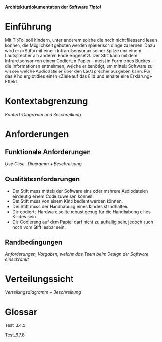 **Architekturdokumentation der Software *Tiptoi***

# Einführung
<!--
Diese Vorlage einer Architekturdokumentation ... ist eine vereinfachte und angepasste Version der Vorlage arc42[^1] sowie . 
-->
Mit TipToi soll Kindern, unter anderem solche die noch nicht fliessend lesen können, die Möglichkeit geboten werden spielerisch dinge zu lernen. Dazu wird ein «Stift» mit einem Infrarotsensor an seiner Spitze und einem Lautsprecher am anderen Ende eingesetzt. Der Stift kann mit dem Infrarotsensor von einem Codierten Papier – meist in Form eines Buches – die Informationen entnehmen, welche er benötigt, um mittels Software zu wissen welche Audiodatei er über den Lautsprecher ausgeben kann. Für das Kind ergibt dies einen «Ziele auf das Bild und erhalte eine Erklärung» Effekt. 


# Kontextabgrenzung
*Kontext-Diagramm und Beschreibung.*

# Anforderungen
## Funktionale Anforderungen
*Use Case- Diagramm + Beschreibung*

## Qualitätsanforderungen
-	Der Stift muss mittels der Software eine oder mehrere Audiodateien eindeutig einem Code zuweisen können. 
-	Der Stift muss von einem Kind bedient werden können. 
-	Der Stift muss der Handhabung eines Kindes standhalten. 
-	Die codierte Hardware sollte robust genug für die Handhabung eines Kindes sein. 
-	Die Codierung auf dem Papier darf nicht zu auffällig sein, jedoch auch noch vom Stift lesbar sein. 


## Randbedingungen
*Anforderungen, Vorgaben, welche das Team beim Design der Software einschränkt* 


# Verteilungssicht
*Verteilungsdiagramm + Beschreibung*

# Glossar



<!-- Dieser Abschnitt ist auskommentiert
[^1]: www.arc42.de
-->


Test_3.4.5

Test_6.7.8
